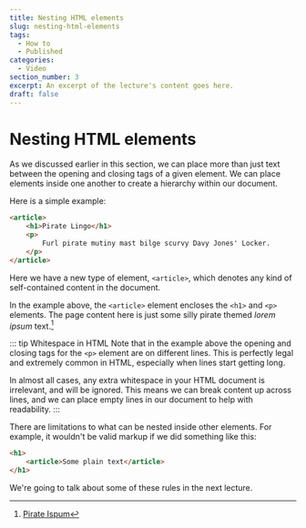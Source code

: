 ```yaml
---
title: Nesting HTML elements
slug: nesting-html-elements
tags:
  - How to
  - Published
categories:
  - Video
section_number: 3
excerpt: An excerpt of the lecture's content goes here.
draft: false
---
```


# Nesting HTML elements

As we discussed earlier in this section, we can place more than just text between the opening and closing tags of a given element. We can place elements inside one another to create a hierarchy within our document.

Here is a simple example:

```html
<article>
    <h1>Pirate Lingo</h1>
    <p>
        Furl pirate mutiny mast bilge scurvy Davy Jones' Locker.
    </p>
</article>
```

Here we have a new type of element, `<article>`, which denotes any kind of self-contained content in the document.

In the example above, the `<article>` element encloses the `<h1>` and `<p>` elements. The page content here is just some silly pirate themed *lorem ipsum* text.[^lorem]

::: tip Whitespace in HTML
Note that in the example above the opening and closing tags for the `<p>` element are on different lines. This is perfectly legal and extremely common in HTML, especially when lines start getting long.

In almost all cases, any extra whitespace in your HTML document is irrelevant, and will be ignored. This means we can break content up across lines, and we can place empty lines in our document to help with readability.
:::

There are limitations to what can be nested inside other elements. For example, it wouldn't be valid markup if we did something like this:

```html
<h1>
    <article>Some plain text</article>
</h1>
```

We're going to talk about some of these rules in the next lecture.

[^lorem]: [Pirate Ispum](https://pirateipsum.me/)
